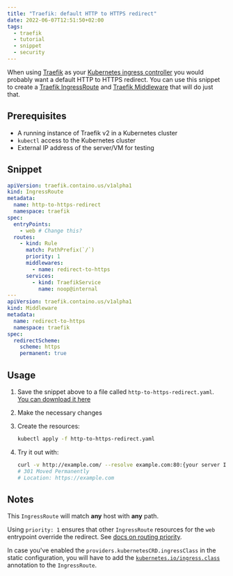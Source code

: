 ```yaml
---
title: "Traefik: default HTTP to HTTPS redirect"
date: 2022-06-07T12:51:50+02:00
tags:
  - traefik
  - tutorial
  - snippet
  - security
---
```


When using [Traefik](https://doc.traefik.io/) as your [Kubernetes ingress controller](https://kubernetes.io/docs/concepts/services-networking/ingress-controllers/) you would probably want a default HTTP to HTTPS redirect. You can use this snippet to create a [Traefik IngressRoute](https://doc.traefik.io/traefik/routing/providers/kubernetes-crd/) and [Traefik Middleware](https://doc.traefik.io/traefik/middlewares/http/redirectscheme/) that will do just that.

## Prerequisites

- A running instance of Traefik v2 in a Kubernetes cluster
- `kubectl` access to the Kubernetes cluster
- External IP address of the server/VM for testing

## Snippet

```yaml
apiVersion: traefik.containo.us/v1alpha1
kind: IngressRoute
metadata:
  name: http-to-https-redirect
  namespace: traefik
spec:
  entryPoints:
    - web # Change this?
  routes:
    - kind: Rule
      match: PathPrefix(`/`)
      priority: 1
      middlewares:
        - name: redirect-to-https
      services:
        - kind: TraefikService
          name: noop@internal
---
apiVersion: traefik.containo.us/v1alpha1
kind: Middleware
metadata:
  name: redirect-to-https
  namespace: traefik
spec:
  redirectScheme:
    scheme: https
    permanent: true
```

## Usage

1. Save the snippet above to a file called `http-to-https-redirect.yaml`. [You can download it here](/resources/http-to-https-redirect.yaml)

2. Make the necessary changes

3. Create the resources:

   ```bash
   kubectl apply -f http-to-https-redirect.yaml
   ```

4. Try it out with:

   ```bash
   curl -v http://example.com/ --resolve example.com:80:{your server IP}
   # 301 Moved Permanently
   # Location: https://example.com
   ```

## Notes

This `IngressRoute` will match **any** host with **any** path.

Using `priority: 1` ensures that other `IngressRoute` resources for the `web` entrypoint override the redirect. See [docs on routing priority](https://doc.traefik.io/traefik/routing/routers/#priority_1).

In case you've enabled the `providers.kubernetesCRD.ingressClass` in the static configuration, you will have to add the [`kubernetes.io/ingress.class`](https://doc.traefik.io/traefik/providers/kubernetes-crd/#ingressclass) annotation to the `IngressRoute`.
